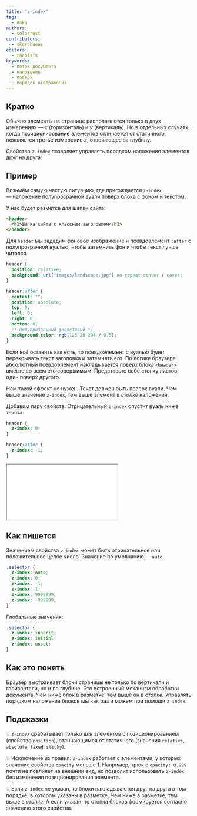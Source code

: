 ```yaml
---
title: "z-index"
tags:
  - doka
authors:
  - solarrust
contributors:
  - skorobaeus
editors:
  - tachisis
keywords:
  - поток документа
  - наложение
  - поверх
  - порядок отображения
---
```


## Кратко

Обычно элементы на странице располагаются только в двух измерениях — _x_ (горизонталь) и _y_ (вертикаль). Но в отдельных случаях, когда позиционирование элементов отличается от статичного, появляется третье измерение _z_, отвечающее за глубину.

Свойство `z-index` позволяет управлять порядком наложения элементов друг на друга.

## Пример

Возьмём самую частую ситуацию, где пригождается `z-index` — наложение полупрозрачной вуали поверх блока с фоном и текстом.

У нас будет разметка для шапки сайта:

```html
<header>
  <h1>Шапка сайта с классным заголовком</h1>
</header>
```

Для `header` мы зададим фоновое изображение и псевдоэлемент `:after` с полупрозрачной вуалью, чтобы затемнить фон и чтобы текст лучше читался.

```css
header {
  position: relative;
  background: url("images/landscape.jpg") no-repeat center / cover;
}

header:after {
  content: "";
  position: absolute;
  top: 0;
  left: 0;
  right: 0;
  bottom: 0;
  /* Полупрозрачный фиолетовый */
  background-color: rgb(125 20 204 / 0.5);
}
```

Если всё оставить как есть, то псевдоэлемент с вуалью будет перекрывать текст заголовка и затемнять его. По логике браузера абсолютный псевдоэлемент накладывается поверх блока `<header>` вместе со всем его содержимым. Представьте себе стопку листов, один поверх другого.

Нам такой эффект не нужен. Текст должен быть поверх вуали. Чем выше значение `z-index`, тем выше элемент в _стопке_ наложения.

Добавим пару свойств. Отрицательный `z-index` опустит вуаль ниже текста:

```css
header {
  z-index: 0;
}

header:after {
  z-index: -1;
}
```

<iframe title="Вуаль для картинки" src="demos/overlay.html"></iframe>

## Как пишется

Значением свойства `z-index` может быть отрицательное или положительное целое число. Значение по умолчанию — `auto`.

```css
.selector {
  z-index: auto;
  z-index: 0;
  z-index: -1;
  z-index: 1;
  z-index: 9999999;
  z-index: -999999;
}
```

Глобальные значения:

```css
.selector {
  z-index: inherit;
  z-index: initial;
  z-index: unset;
}
```

## Как это понять

Браузер выстраивает блоки страницы не только по вертикали и горизонтали, но и по глубине. Это встроенный механизм обработки документа. Чем ниже блок в разметке, тем выше он в _стопке._ Управлять порядком наложения блоков мы как раз и можем при помощи `z-index`.

## Подсказки

💡 `z-index` срабатывает только для элементов с позиционированием (свойство `position`), отличающимся от статичного (значения `relative`, `absolute`, `fixed`, `sticky`).

💡 Исключение из правил: `z-index` работает с элементами, у которых значение свойства `opacity` меньше 1. Например, трюк с `opacity: 0.999` почти не повлияет на внешний вид, но позволит использовать `z-index` без изменения позиционирования элемента.

💡 Если `z-index` не указан, то блоки накладываются друг на друга в том порядке, в котором указаны в разметке. Чем ниже в разметке, тем выше в _стопке_. А если указан, то стопка блоков формируется согласно значению этого свойства.
